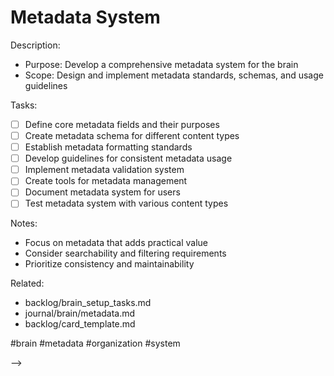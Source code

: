 # Metadata System

<!-- BACKLOG: Implement Metadata System
created::2025-03-02T08:20:00Z
priority::high
due::2025-03-10T00:00:00Z
owner::@dionedge
estimate::5h
project::brain
-->

Description:
- Purpose: Develop a comprehensive metadata system for the brain
- Scope: Design and implement metadata standards, schemas, and usage guidelines

Tasks:
- [ ] Define core metadata fields and their purposes
- [ ] Create metadata schema for different content types
- [ ] Establish metadata formatting standards
- [ ] Develop guidelines for consistent metadata usage
- [ ] Implement metadata validation system
- [ ] Create tools for metadata management
- [ ] Document metadata system for users
- [ ] Test metadata system with various content types

Notes:
- Focus on metadata that adds practical value
- Consider searchability and filtering requirements
- Prioritize consistency and maintainability

Related:
- backlog/brain_setup_tasks.md
- journal/brain/metadata.md
- backlog/card_template.md

#brain #metadata #organization #system 
<!--
order::-2.5
TODO::2025-03-02T06:27:13.324Z
<!--
BACKLOG::2025-03-03T13:24:01.064Z
-->
-->